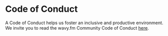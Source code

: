 # Code of Conduct

A Code of Conduct helps us foster an inclusive and productive environment. We invite you to read the wavy.fm Community Code of Conduct [here](https://wavy.fm/about/code-of-conduct).
